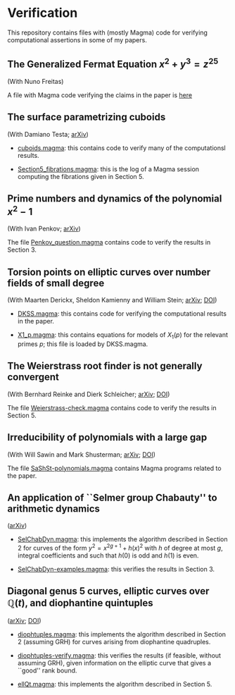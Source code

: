 # Verification

This repository contains files with (mostly Magma) code for verifying computational assertions in some of my papers.

## The Generalized Fermat Equation $x^2 + y^3 = z^{25}$

(With Nuno Freitas)

A file with Magma code verifying the claims in the paper is [here](GenFermat_2_3_25/2_3_25.magma)

## The surface parametrizing cuboids

(With Damiano Testa; [arXiv](https://arxiv.org/abs/1009.0388))

* [cuboids.magma](Cuboids/cuboids.magma):
  this contains code to verify many of the computationsl results.

* [Section5_fibrations.magma](Cuboids/Section5_fibrations.log):
  this is the log of a Magma session computing the fibrations given in Section 5.

## Prime numbers and dynamics of the polynomial $x^2 - 1$

(With Ivan Penkov; [arXiv](https://arxiv.org/abs/2502.11929))

The file [Penkov_question.magma](PenkovQuestion/Penkov_question.magma)
contains code to verify the results in Section 3.

## Torsion points on elliptic curves over number fields of small degree

(With Maarten Derickx, Sheldon Kamienny and William Stein;
[arXiv](arxiv.org/abs/1707.00364); [DOI](https://doi.org/10.2140/ant.2023.17.267))

* [DKSS.magma](DKSS/DKSS.magma):
  this contains code for verifying the computational results in the paper.

* [X1_p.magma](DKSS/X1_p.magma):
  this contains equations for models of $X_1(p)$ for the relevant primes $p$;
  this file is loaded by DKSS.magma.

## The Weierstrass root finder is not generally convergent

(With Bernhard Reinke and Dierk Schleicher;
[arXiv](arxiv.org/abs/2004.04777); [DOI](https://doi.org/10.1090/mcom/3783))

The file [Weierstrass-check.magma](Weierstrass/Weierstrass-check.magma)
contains code to verify the results in Section 5.

## Irreducibility of polynomials with a large gap

(With Will Sawin and Mark Shusterman;
[arXiv](arxiv.org/abs/1803.10811); [DOI](https://doi.org/10.4064/aa180526-12-6))

The file [SaShSt-polynomials.magma](SaShSt/SaShSt-polynomials.magma)
contains Magma programs related to the paper.

## An application of ``Selmer group Chabauty'' to arithmetic dynamics

([arXiv](arxiv.org/abs/1912.05893))

* [SelChabDyn.magma](SelChabDyn/SelChabDyn.magma):
  this implements the algorithm described in Section 2 for curves of the form
  $y^2 = x^{2g+1} + h(x)^2$ with $h$ of degree at most $g$, integral coefficients
  and such that $h(0)$ is odd and $h(1)$ is even.

* [SelChabDyn-examples.magma](SelChabDyn/SelChabDyn-examples.magma):
  this verifies the results in Section 3.

## Diagonal genus 5 curves, elliptic curves over ${\mathbb Q}(t)$, and diophantine quintuples

([arXiv](arxiv.org/abs/1711.00500); [DOI](https://doi.org/10.4064/aa180416-4-10))

* [diophtuples.magma](DiophQuintuples/diophtuples.magma):
  this implements the algorithm described in Section 2 (assuming GRH)
  for curves arising from diophantine quadruples.

* [diophtuples-verify.magma](DiophQuintuples/diophtuples-verify.magma):
  this verifies the results (if feasible, without assuming GRH),
  given information on the elliptic curve that gives a ``good'' rank bound.

* [ellQt.magma](DiophQuintuples/ellQt.magma):
  this implements the algorithm described in Section 5.
